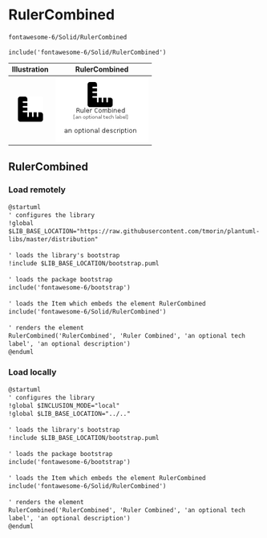# RulerCombined


```text
fontawesome-6/Solid/RulerCombined
```

```text
include('fontawesome-6/Solid/RulerCombined')
```



| Illustration | RulerCombined |
| :---: | :---: |
| ![illustration for Illustration](../../fontawesome-6/Solid/RulerCombined.png) | ![illustration for RulerCombined](../../fontawesome-6/Solid/RulerCombined.Local.png) |




## RulerCombined

### Load remotely
```plantuml
@startuml
' configures the library
!global $LIB_BASE_LOCATION="https://raw.githubusercontent.com/tmorin/plantuml-libs/master/distribution"

' loads the library's bootstrap
!include $LIB_BASE_LOCATION/bootstrap.puml

' loads the package bootstrap
include('fontawesome-6/bootstrap')

' loads the Item which embeds the element RulerCombined
include('fontawesome-6/Solid/RulerCombined')

' renders the element
RulerCombined('RulerCombined', 'Ruler Combined', 'an optional tech label', 'an optional description')
@enduml
```

### Load locally
```plantuml
@startuml
' configures the library
!global $INCLUSION_MODE="local"
!global $LIB_BASE_LOCATION="../.."

' loads the library's bootstrap
!include $LIB_BASE_LOCATION/bootstrap.puml

' loads the package bootstrap
include('fontawesome-6/bootstrap')

' loads the Item which embeds the element RulerCombined
include('fontawesome-6/Solid/RulerCombined')

' renders the element
RulerCombined('RulerCombined', 'Ruler Combined', 'an optional tech label', 'an optional description')
@enduml
```

